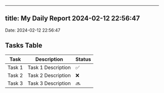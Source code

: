 
---
title: My Daily Report 2024-02-12 22:56:47
---

Date: 2024-02-12 22:56:47

## Tasks Table

| Task | Description | Status |
|------|-------------|--------|
| Task 1 | Task 1 Description | ✅ |
| Task 2 | Task 2 Description | ❌ |
| Task 3 | Task 3 Description | 🔜 |
